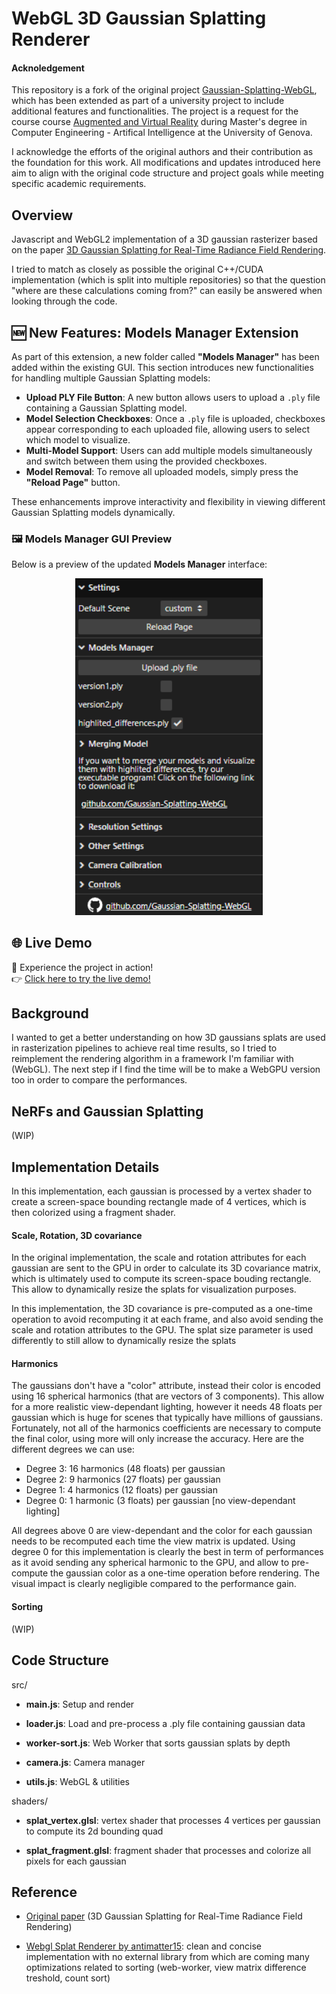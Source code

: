 # WebGL 3D Gaussian Splatting Renderer

#### Acknoledgement

This repository is a fork of the original project [Gaussian-Splatting-WebGL](https://github.com/kishimisu/Gaussian-Splatting-WebGL), which has been extended as part of a university project to include additional features and functionalities. The project is a request for the course course [Augmented and Virtual Reality](https://corsi.unige.it/off.f/2023/ins/66562) during Master's degree in Computer Engineering - Artifical Intelligence at the University of Genova.

I acknowledge the efforts of the original authors and their contribution as the foundation for this work. All modifications and updates introduced here aim to align with the original code structure and project goals while meeting specific academic requirements.

## Overview

Javascript and WebGL2 implementation of a 3D gaussian rasterizer based on the paper [3D Gaussian Splatting
for Real-Time Radiance Field Rendering](https://repo-sam.inria.fr/fungraph/3d-gaussian-splatting/).

I tried to match as closely as possible the original C++/CUDA implementation (which is split into multiple repositories) so that the question "where are these calculations coming from?" can easily be answered when looking through the code.

## 🆕 New Features: Models Manager Extension

As part of this extension, a new folder called **"Models Manager"** has been added within the existing GUI. This section introduces new functionalities for handling multiple Gaussian Splatting models:

- **Upload PLY File Button**: A new button allows users to upload a `.ply` file containing a Gaussian Splatting model.
- **Model Selection Checkboxes**: Once a `.ply` file is uploaded, checkboxes appear corresponding to each uploaded file, allowing users to select which model to visualize.
- **Multi-Model Support**: Users can add multiple models simultaneously and switch between them using the provided checkboxes.
- **Model Removal**: To remove all uploaded models, simply press the **"Reload Page"** button.

These enhancements improve interactivity and flexibility in viewing different Gaussian Splatting models dynamically.

### 🖼️ Models Manager GUI Preview

Below is a preview of the updated **Models Manager** interface:

<p align="center">
  <img src="./GUI.png" alt="Models Manager GUI" width="300">
</p>


## 🌐 Live Demo

🚀 Experience the project in action!  
👉 [Click here to try the live demo!](https://biaperass.github.io/Gaussian-Splatting-WebGL/)  

## Background

I wanted to get a better understanding on how 3D gaussians splats are used in rasterization pipelines to achieve real time results, so I tried to reimplement the rendering algorithm in a framework I'm familiar with (WebGL).
The next step if I find the time will be to make a WebGPU version too in order to compare the performances.

## NeRFs and Gaussian Splatting

(WIP)

## Implementation Details

In this implementation, each gaussian is processed by a vertex shader to create a screen-space bounding rectangle made of 4 vertices, which is then colorized using a fragment shader.

#### Scale, Rotation, 3D covariance

In the original implementation, the scale and rotation attributes for each gaussian are sent to the GPU in order to calculate its 3D covariance matrix, which is ultimately used to compute its screen-space bouding rectangle. This allow to dynamically resize the splats for visualization purposes.

In this implementation, the 3D covariance is pre-computed as a one-time operation to avoid recomputing it at each frame, and also avoid sending the scale and rotation attributes to the GPU.
The splat size parameter is used differently to still allow to dynamically resize the splats 

#### Harmonics

The gaussians don't have a "color" attribute, instead their color is encoded using 16 spherical harmonics (that are vectors of 3 components). This allow for a more realistic view-dependant lighting, however it needs 48 floats per gaussian which is huge for scenes that typically have millions of gaussians.
Fortunately, not all of the harmonics coefficients are necessary to compute the final color, using more will only increase the accuracy. Here are the different degrees we can use:

- Degree 3: 16 harmonics (48 floats) per gaussian
- Degree 2: 9 harmonics (27 floats) per gaussian
- Degree 1: 4 harmonics (12 floats) per gaussian
- Degree 0: 1 harmonic (3 floats) per gaussian [no view-dependant lighting]

All degrees above 0 are view-dependant and the color for each gaussian needs to be recomputed each time the view matrix is updated.
Using degree 0 for this implementation is clearly the best in term of performances as it avoid sending any spherical harmonic to the GPU, and allow to pre-compute the gaussian color as a one-time operation before rendering.
The visual impact is clearly negligible compared to the performance gain.

#### Sorting

(WIP)

## Code Structure

src/
- **main.js**: Setup and render
- **loader.js**: Load and pre-process a .ply file containing gaussian data
- **worker-sort.js**: Web Worker that sorts gaussian splats by depth
- **camera.js**: Camera manager

- **utils.js**: WebGL & utilities

shaders/
- **splat_vertex.glsl**: vertex shader that processes 4 vertices per gaussian to compute its 2d bounding quad

- **splat_fragment.glsl**: fragment shader that processes and colorize all pixels for each gaussian

## Reference

- [Original paper](https://repo-sam.inria.fr/fungraph/3d-gaussian-splatting/) (3D Gaussian Splatting
for Real-Time Radiance Field Rendering)

- [Webgl Splat Renderer by antimatter15](https://github.com/antimatter15/splat): clean and concise implementation with no external library from which are coming many optimizations related to sorting (web-worker, view matrix difference treshold, count sort)
